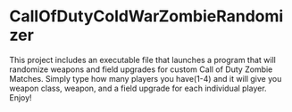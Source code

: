 # CallOfDutyColdWarZombieRandomizer
This project includes an executable file that launches a program that will randomize weapons and field upgrades for custom Call of Duty Zombie Matches. Simply type how many players you have(1-4) and it will give you weapon class, weapon, and a field upgrade for each individual player. Enjoy!
